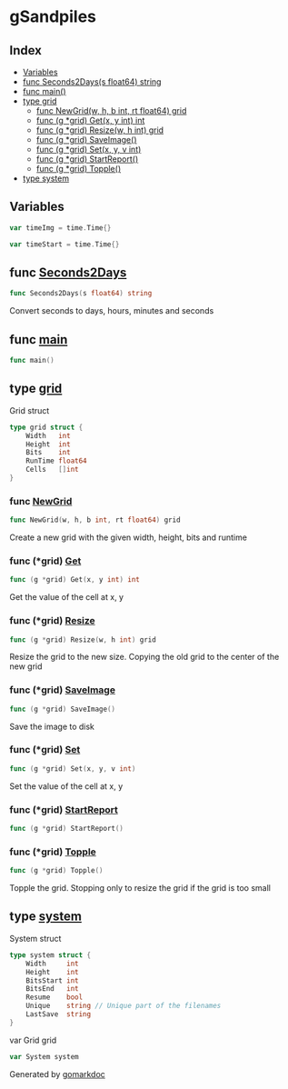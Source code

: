 <!-- Code generated by gomarkdoc. DO NOT EDIT -->

# gSandpiles



## Index

- [Variables](<#variables>)
- [func Seconds2Days\(s float64\) string](<#Seconds2Days>)
- [func main\(\)](<#main>)
- [type grid](<#grid>)
  - [func NewGrid\(w, h, b int, rt float64\) grid](<#NewGrid>)
  - [func \(g \*grid\) Get\(x, y int\) int](<#grid.Get>)
  - [func \(g \*grid\) Resize\(w, h int\) grid](<#grid.Resize>)
  - [func \(g \*grid\) SaveImage\(\)](<#grid.SaveImage>)
  - [func \(g \*grid\) Set\(x, y, v int\)](<#grid.Set>)
  - [func \(g \*grid\) StartReport\(\)](<#grid.StartReport>)
  - [func \(g \*grid\) Topple\(\)](<#grid.Topple>)
- [type system](<#system>)


## Variables

<a name="timeImg"></a>

```go
var timeImg = time.Time{}
```

<a name="timeStart"></a>

```go
var timeStart = time.Time{}
```

<a name="Seconds2Days"></a>
## func [Seconds2Days](<https://github.com/misterunix/gSandpiles/blob/main/utilities.go#L6>)

```go
func Seconds2Days(s float64) string
```

Convert seconds to days, hours, minutes and seconds

<a name="main"></a>
## func [main](<https://github.com/misterunix/gSandpiles/blob/main/main.go#L10>)

```go
func main()
```



<a name="grid"></a>
## type [grid](<https://github.com/misterunix/gSandpiles/blob/main/types.go#L22-L28>)

Grid struct

```go
type grid struct {
    Width   int
    Height  int
    Bits    int
    RunTime float64
    Cells   []int
}
```

<a name="NewGrid"></a>
### func [NewGrid](<https://github.com/misterunix/gSandpiles/blob/main/grid.go#L11>)

```go
func NewGrid(w, h, b int, rt float64) grid
```

Create a new grid with the given width, height, bits and runtime

<a name="grid.Get"></a>
### func \(\*grid\) [Get](<https://github.com/misterunix/gSandpiles/blob/main/grid.go#L28>)

```go
func (g *grid) Get(x, y int) int
```

Get the value of the cell at x, y

<a name="grid.Resize"></a>
### func \(\*grid\) [Resize](<https://github.com/misterunix/gSandpiles/blob/main/grid.go#L33>)

```go
func (g *grid) Resize(w, h int) grid
```

Resize the grid to the new size. Copying the old grid to the center of the new grid

<a name="grid.SaveImage"></a>
### func \(\*grid\) [SaveImage](<https://github.com/misterunix/gSandpiles/blob/main/image.go#L13>)

```go
func (g *grid) SaveImage()
```

Save the image to disk

<a name="grid.Set"></a>
### func \(\*grid\) [Set](<https://github.com/misterunix/gSandpiles/blob/main/grid.go#L23>)

```go
func (g *grid) Set(x, y, v int)
```

Set the value of the cell at x, y

<a name="grid.StartReport"></a>
### func \(\*grid\) [StartReport](<https://github.com/misterunix/gSandpiles/blob/main/grid.go#L85>)

```go
func (g *grid) StartReport()
```



<a name="grid.Topple"></a>
### func \(\*grid\) [Topple](<https://github.com/misterunix/gSandpiles/blob/main/grid.go#L101>)

```go
func (g *grid) Topple()
```

Topple the grid. Stopping only to resize the grid if the grid is too small

<a name="system"></a>
## type [system](<https://github.com/misterunix/gSandpiles/blob/main/types.go#L11-L19>)

System struct

```go
type system struct {
    Width     int
    Height    int
    BitsStart int
    BitsEnd   int
    Resume    bool
    Unique    string // Unique part of the filenames
    LastSave  string
}
```

<a name="System"></a>var Grid grid

```go
var System system
```

Generated by [gomarkdoc](<https://github.com/princjef/gomarkdoc>)
